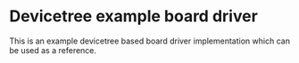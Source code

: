 # Devicetree example board driver

This is an example devicetree based board driver implementation which can be used as a reference.
